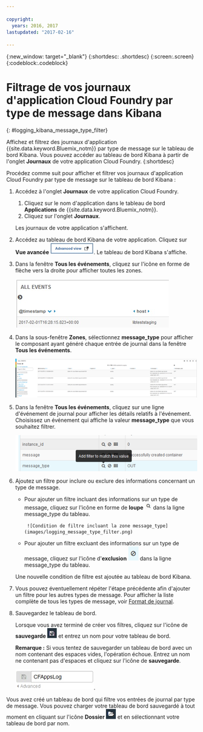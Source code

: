 ```yaml
---

copyright:
  years: 2016, 2017
lastupdated: "2017-02-16"

---
```



{:new_window: target="_blank"}
{:shortdesc: .shortdesc}
{:screen:.screen}
{:codeblock:.codeblock}


# Filtrage de vos journaux d'application Cloud Foundry par type de message dans Kibana
<!-- for example, Uploading your data -->
{: #logging_kibana_message_type_filter}
<!-- Provide an appropriate ID above -->

Affichez et filtrez des journaux d'application {{site.data.keyword.Bluemix_notm}} par type de message sur le tableau de bord Kibana. Vous pouvez accéder au tableau de bord Kibana à partir de l'onglet **Journaux** de votre application Cloud Foundry. 
{:shortdesc}

<!-- Include a sentence to briefly introduce the steps/subtopics. Example: -->
Procédez comme suit pour afficher et filtrer vos journaux d'application Cloud Foundry par type de message sur le tableau de bord Kibana :

1. Accédez à l'onglet **Journaux** de votre application Cloud Foundry. 

    1. Cliquez sur le nom d'application dans le tableau de bord **Applications** de {{site.data.keyword.Bluemix_notm}}.
    2. Cliquez sur l'onglet **Journaux**. 
    
    Les journaux de votre application s'affichent.

2. Accédez au tableau de bord Kibana de votre application. Cliquez sur **Vue avancée** ![](images/logging_advanced_view.jpg). Le tableau de bord Kibana s'affiche.

3. Dans la fenêtre **Tous les événements**, cliquez sur l'icône en forme de flèche vers la droite pour afficher toutes les zones. 

    ![Fenêtre Tous les événements avec l'icône en forme de flèche vers la droite](images/logging_all_events_no_fields.jpg)

4. Dans la sous-fenêtre **Zones**, sélectionnez **message_type** pour afficher le composant ayant généré chaque entrée de journal dans la fenêtre **Tous les événements**.

    ![Fenêtre Tous les événements avec la zone message_type sélectionnée](images/logging_message_type.png)

5. Dans la fenêtre **Tous les événements**, cliquez sur une ligne d'événement de journal pour afficher les détails relatifs à l'événement. Choisissez un événement qui affiche la valeur **message_type** que vous souhaitez filtrer.

    ![Fenêtre Tous les événements affichant les détails relatifs à un événement de journal sélectionné](images/logging_message_type_add_filter.png)

6. Ajoutez un filtre pour inclure ou exclure des informations concernant un type de message. 

    * Pour ajouter un filtre incluant des informations sur un type de message, cliquez sur l'icône en forme de **loupe** ![](images/logging_magnifying_glass.jpg) dans la ligne message_type du tableau. 
    
           ![Condition de filtre incluant la zone message_type](images/logging_message_type_filter.png)
    
    * Pour ajouter un filtre excluant des informations sur un type de message, cliquez sur l'icône d'**exclusion** ![](images/logging_exclusion_icon.png) dans la ligne message_type du tableau. 
    
    Une nouvelle condition de filtre est ajoutée au tableau de bord Kibana.

7. Vous pouvez éventuellement répéter l'étape précédente afin d'ajouter un filtre pour les autres types de message. Pour afficher la liste complète de tous les types de message, voir [Format de journal](../logging_view_kibana3.html#kibana_log_format_cf).

9. Sauvegardez le tableau de bord.    
        
    Lorsque vous avez terminé de créer vos filtres, cliquez sur l'icône de **sauvegarde** ![](images/logging_save.jpg) et entrez un nom pour votre tableau de bord. 
      
    **Remarque :** Si vous tentez de sauvegarder un tableau de bord avec un nom contenant des espaces vides, l'opération échoue. Entrez un nom ne contenant pas d'espaces et cliquez sur l'icône de **sauvegarde**.
    
    ![Sauvegarde d'un nom du tableau de bord](images/logging_save_dashboard.jpg).

Vous avez créé un tableau de bord qui filtre vos entrées de journal par type de message. Vous pouvez charger votre tableau de bord sauvegardé à tout moment en cliquant sur l'icône **Dossier** ![](images/logging_folder.jpg) et en sélectionnant votre tableau de bord par nom.
